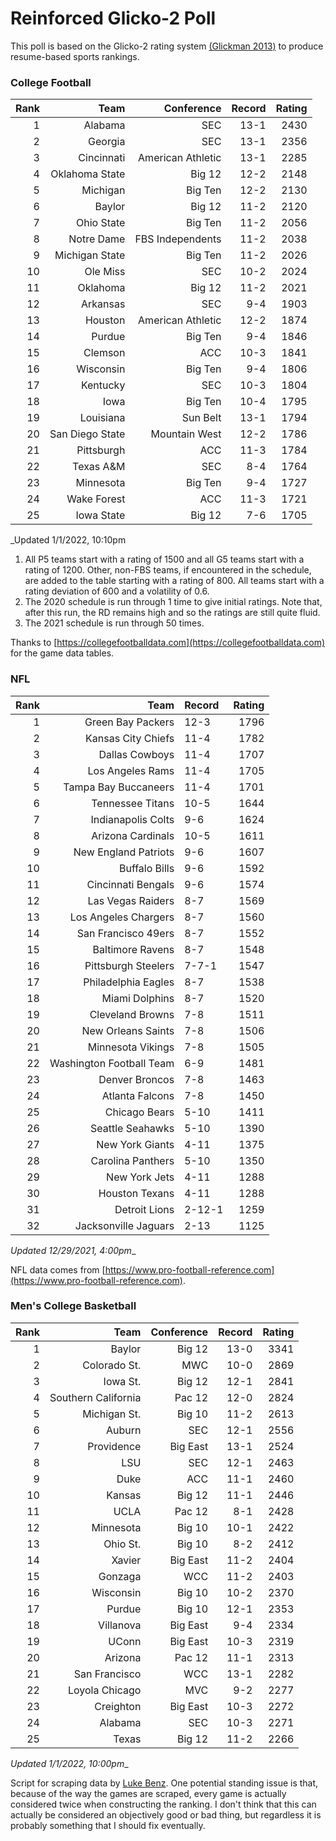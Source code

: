 # Reinforced Glicko-2 Poll

This poll is based on the Glicko-2 rating system [\(Glickman 2013\)](http://glicko.net/glicko/glicko2.pdf) to produce resume-based sports rankings.

### College Football
| Rank  | Team                 | Conference           | Record   | Rating |
| ---:  | ---:                 | ---:                 | ---:     | ---:   |
| 1     | Alabama              | SEC                  | 13-1     | 2430   |
| 2     | Georgia              | SEC                  | 13-1     | 2356   |
| 3     | Cincinnati           | American Athletic    | 13-1     | 2285   |
| 4     | Oklahoma State       | Big 12               | 12-2     | 2148   |
| 5     | Michigan             | Big Ten              | 12-2     | 2130   |
| 6     | Baylor               | Big 12               | 11-2     | 2120   |
| 7     | Ohio State           | Big Ten              | 11-2     | 2056   |
| 8     | Notre Dame           | FBS Independents     | 11-2     | 2038   |
| 9     | Michigan State       | Big Ten              | 11-2     | 2026   |
| 10    | Ole Miss             | SEC                  | 10-2     | 2024   |
| 11    | Oklahoma             | Big 12               | 11-2     | 2021   |
| 12    | Arkansas             | SEC                  | 9-4      | 1903   |
| 13    | Houston              | American Athletic    | 12-2     | 1874   |
| 14    | Purdue               | Big Ten              | 9-4      | 1846   |
| 15    | Clemson              | ACC                  | 10-3     | 1841   |
| 16    | Wisconsin            | Big Ten              | 9-4      | 1806   |
| 17    | Kentucky             | SEC                  | 10-3     | 1804   |
| 18    | Iowa                 | Big Ten              | 10-4     | 1795   |
| 19    | Louisiana            | Sun Belt             | 13-1     | 1794   |
| 20    | San Diego State      | Mountain West        | 12-2     | 1786   |
| 21    | Pittsburgh           | ACC                  | 11-3     | 1784   |
| 22    | Texas A&M            | SEC                  | 8-4      | 1764   |
| 23    | Minnesota            | Big Ten              | 9-4      | 1727   |
| 24    | Wake Forest          | ACC                  | 11-3     | 1721   |
| 25    | Iowa State           | Big 12               | 7-6      | 1705   |
_Updated 1/1/2022, 10:10pm

1. All P5 teams start with a rating of 1500 and all G5 teams start with a rating of 1200. Other, non-FBS teams, if encountered in the schedule, are added to the table starting with a rating of 800. All teams start with a rating deviation of 600 and a volatility of 0.6.
2. The 2020 schedule is run through 1 time to give initial ratings. Note that, after this run, the RD remains high and so the ratings are still quite fluid.
3. The 2021 schedule is run through 50 times.

Thanks to [https://collegefootballdata.com](https://collegefootballdata.com) for the game data tables.

### NFL
| Rank  | Team                       | Record   | Rating |
| ---:  | ---:                       | :---     | ---:   |
| 1     | Green Bay Packers          | 12-3     | 1796   |
| 2     | Kansas City Chiefs         | 11-4     | 1782   |
| 3     | Dallas Cowboys             | 11-4     | 1707   |
| 4     | Los Angeles Rams           | 11-4     | 1705   |
| 5     | Tampa Bay Buccaneers       | 11-4     | 1701   |
| 6     | Tennessee Titans           | 10-5     | 1644   |
| 7     | Indianapolis Colts         | 9-6      | 1624   |
| 8     | Arizona Cardinals          | 10-5     | 1611   |
| 9     | New England Patriots       | 9-6      | 1607   |
| 10    | Buffalo Bills              | 9-6      | 1592   |
| 11    | Cincinnati Bengals         | 9-6      | 1574   |
| 12    | Las Vegas Raiders          | 8-7      | 1569   |
| 13    | Los Angeles Chargers       | 8-7      | 1560   |
| 14    | San Francisco 49ers        | 8-7      | 1552   |
| 15    | Baltimore Ravens           | 8-7      | 1548   |
| 16    | Pittsburgh Steelers        | 7-7-1    | 1547   |
| 17    | Philadelphia Eagles        | 8-7      | 1538   |
| 18    | Miami Dolphins             | 8-7      | 1520   |
| 19    | Cleveland Browns           | 7-8      | 1511   |
| 20    | New Orleans Saints         | 7-8      | 1506   |
| 21    | Minnesota Vikings          | 7-8      | 1505   |
| 22    | Washington Football Team   | 6-9      | 1481   |
| 23    | Denver Broncos             | 7-8      | 1463   |
| 24    | Atlanta Falcons            | 7-8      | 1450   |
| 25    | Chicago Bears              | 5-10     | 1411   |
| 26    | Seattle Seahawks           | 5-10     | 1390   |
| 27    | New York Giants            | 4-11     | 1375   |
| 28    | Carolina Panthers          | 5-10     | 1350   |
| 29    | New York Jets              | 4-11     | 1288   |
| 30    | Houston Texans             | 4-11     | 1288   |
| 31    | Detroit Lions              | 2-12-1   | 1259   |
| 32    | Jacksonville Jaguars       | 2-13     | 1125   |
_Updated 12/29/2021, 4:00pm__

NFL data comes from [https://www.pro-football-reference.com](https://www.pro-football-reference.com).

### Men's College Basketball
| Rank  | Team                 | Conference | Record   | Rating |
| ---:  | ---:                 | ---:       | ---:     | ---:   |
| 1     | Baylor               | Big 12     | 13-0     | 3341   |
| 2     | Colorado St.         | MWC        | 10-0     | 2869   |
| 3     | Iowa St.             | Big 12     | 12-1     | 2841   |
| 4     | Southern California  | Pac 12     | 12-0     | 2824   |
| 5     | Michigan St.         | Big 10     | 11-2     | 2613   |
| 6     | Auburn               | SEC        | 12-1     | 2556   |
| 7     | Providence           | Big East   | 13-1     | 2524   |
| 8     | LSU                  | SEC        | 12-1     | 2463   |
| 9     | Duke                 | ACC        | 11-1     | 2460   |
| 10    | Kansas               | Big 12     | 11-1     | 2446   |
| 11    | UCLA                 | Pac 12     | 8-1      | 2428   |
| 12    | Minnesota            | Big 10     | 10-1     | 2422   |
| 13    | Ohio St.             | Big 10     | 8-2      | 2412   |
| 14    | Xavier               | Big East   | 11-2     | 2404   |
| 15    | Gonzaga              | WCC        | 11-2     | 2403   |
| 16    | Wisconsin            | Big 10     | 10-2     | 2370   |
| 17    | Purdue               | Big 10     | 12-1     | 2353   |
| 18    | Villanova            | Big East   | 9-4      | 2334   |
| 19    | UConn                | Big East   | 10-3     | 2319   |
| 20    | Arizona              | Pac 12     | 11-1     | 2313   |
| 21    | San Francisco        | WCC        | 13-1     | 2282   |
| 22    | Loyola Chicago       | MVC        | 9-2      | 2277   |
| 23    | Creighton            | Big East   | 10-3     | 2272   |
| 24    | Alabama              | SEC        | 10-3     | 2271   |
| 25    | Texas                | Big 12     | 11-2     | 2266   |
_Updated 1/1/2022, 10:00pm__

Script for scraping data by [Luke Benz](https://github.com/lbenz730/NCAA_Hoops).
One potential standing issue is that, because of the way the games are scraped, every game is actually considered twice when constructing the ranking. I don't think that this can actually be considered an objectively good or bad thing, but regardless it is probably something that I should fix eventually.
